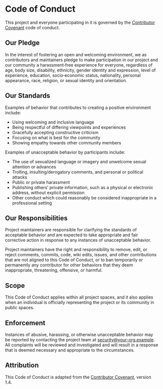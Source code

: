 # Code of Conduct

This project and everyone participating in it is governed by the
[Contributor Covenant](https://www.contributor-covenant.org) code of conduct.

## Our Pledge

In the interest of fostering an open and welcoming environment, we as
contributors and maintainers pledge to make participation in our project and
our community a harassment‑free experience for everyone, regardless of age, body
size, disability, ethnicity, gender identity and expression, level of experience,
education, socio‑economic status, nationality, personal appearance, race,
religion, or sexual identity and orientation.

## Our Standards

Examples of behavior that contributes to creating a positive environment include:

- Using welcoming and inclusive language
- Being respectful of differing viewpoints and experiences
- Gracefully accepting constructive criticism
- Focusing on what is best for the community
- Showing empathy towards other community members

Examples of unacceptable behavior by participants include:

- The use of sexualized language or imagery and unwelcome sexual attention or advances
- Trolling, insulting/derogatory comments, and personal or political attacks
- Public or private harassment
- Publishing others’ private information, such as a physical or electronic address, without explicit permission
- Other conduct which could reasonably be considered inappropriate in a professional setting

## Our Responsibilities

Project maintainers are responsible for clarifying the standards of acceptable behavior and are expected to take appropriate and fair corrective action in response to any instances of unacceptable behavior.

Project maintainers have the right and responsibility to remove, edit, or reject comments, commits, code, wiki edits, issues, and other contributions that are not aligned to this Code of Conduct, or to ban temporarily or permanently any contributor for other behaviors that they deem inappropriate, threatening, offensive, or harmful.

## Scope

This Code of Conduct applies within all project spaces, and it also applies when an individual is officially representing the project or its community in public spaces.

## Enforcement

Instances of abusive, harassing, or otherwise unacceptable behavior may be reported by contacting the project team at security@your-org.example. All complaints will be reviewed and investigated and will result in a response that is deemed necessary and appropriate to the circumstances.

## Attribution

This Code of Conduct is adapted from the [Contributor Covenant][homepage], version 1.4.

[homepage]: https://www.contributor-covenant.org
